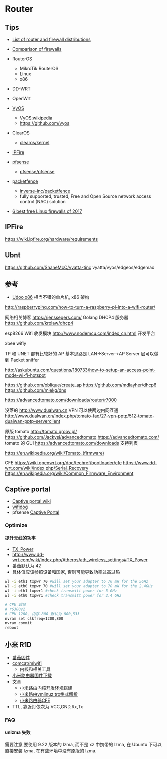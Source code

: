 # Router

## Tips
* [List of router and firewall distributions](https://en.wikipedia.org/wiki/List_of_router_and_firewall_distributions)
* [Comparison of firewalls](https://en.wikipedia.org/wiki/Comparison_of_firewalls)
* RouterOS
  * MikroTik RouterOS
  * Linux
  * x86
* DD-WRT
* OpenWrt
* [VyOS](https://vyos.io/)
  * [VyOS:wikipedia](https://en.wikipedia.org/wiki/VyOS)
  * https://github.com/vyos
* ClearOS
  * [clearos/kernel](https://github.com/clearos/kernel/tree/clear7)
* [IPFire](http://www.ipfire.org/)
* [pfsense](https://www.pfsense.org/)
  * [pfsense/pfsense](https://github.com/pfsense/pfsense)
* [packetfence](https://packetfence.org/)
  * [inverse-inc/packetfence](https://github.com/inverse-inc/packetfence)
  * fully supported, trusted, Free and Open Source network access control (NAC) solution

* [6 best free Linux firewalls of 2017](http://www.techradar.com/news/6-best-free-linux-firewalls-of-2017)

## IPFire
https://wiki.ipfire.org/hardware/requirements


## Ubnt
https://github.com/ShaneMcC/vyatta-tinc
vyatta/vyos/edgeos/edgemax 

## 参考
* [Udoo x86](http://www.udoo.org/udoo-x86/) 相当不错的单片机, x86 架构

http://raspberrypihq.com/how-to-turn-a-raspberry-pi-into-a-wifi-router/

网络相关博客
https://jenssegers.com/
Golang DHCP4 服务器
https://github.com/krolaw/dhcp4

esp8266 Wifi 收发模块 http://www.nodemcu.com/index_cn.html 开发平台

xbee
wifly

TP 和 UNET 都有比较好的 AP
基本思路是 LAN->Server->AP
Server 层可以做到 Packet sniffer

http://askubuntu.com/questions/180733/how-to-setup-an-access-point-mode-wi-fi-hotspot

https://github.com/oblique/create_ap
https://github.com/mdlayher/dhcp6
https://github.com/miekg/dns

https://advancedtomato.com/downloads/router/r7000

没落的 http://www.dualwan.cn
VPN 可以使两边内网互通
http://www.dualwan.cn/index.php/tomato-faq/27-vpn-pptp/512-tomato-dualwan-pptp-serverclient

原版 tomato http://tomato.groov.pl/
https://github.com/Jackysi/advancedtomato
https://advancedtomato.com/ tomato 的 GUI
https://advancedtomato.com/downloads 支持列表

https://en.wikipedia.org/wiki/Tomato_(firmware)


CFE
https://wiki.openwrt.org/doc/techref/bootloader/cfe
https://www.dd-wrt.com/wiki/index.php/Serial_Recovery
https://en.wikipedia.org/wiki/Common_Firmware_Environment



## Captive portal
* [Captive portal:wiki](https://en.wikipedia.org/wiki/Captive_portal)
* [wifidog](http://dev.wifidog.org/)
* pfsense [Captive Portal](https://doc.pfsense.org/index.php/Captive_Portal)

### Optimize

#### 提升无线的功率
* [TX_Power](http://www.dd-wrt.com/wiki/index.php/Advanced_wireless_settings#TX_Power)
* http://www.dd-wrt.com/wiki/index.php/Atheros/ath_wireless_settings#TX_Power
* 番茄默认为 42
* 具体值应该参照设备和国家, 否则可能导致功率过高过热

```bash
wl -i eth1 txpwr 70 #will set your adapter to 70 mW for the 5GHz
wl -i eth0 txpwr 70 #will set your adapter to 70 mW for the 2.4GHz
wl -i eth1 txpwr1 #check transmitt power for 5 GHz
wl -i eth0 txpwr1 #check transmitt power for 2.4 GHz
```

```bash
# CPU 超频
# r6300v2
# CPU 1200, 内存 800 默认为 800,533
nvram set clkfreq=1200,800
nvram commit
reboot
```

## 小米 R1D

* [番茄固件](https://bitbucket.org/tsynik/tomato-arm/downloads/)
* [comcat/miwifi](https://github.com/comcat/miwifi)
  * 内核和相关工具
* [小米路由器固件下载](http://openwrt.io/docs/miwifi/)
* 文章
  * [小米路由内核开发环境搭建](http://wiki.jackslab.org/小米路由内核开发环境搭建)
  * [小米路由vmlinuz.trx格式解析](http://wiki.jackslab.org/小米路由vmlinuz.trx格式解析)
  * [小米路由器CFE](http://www.iptvfans.cn/wiki/index.php/小米路由器CFE)
* TTL, 靠近灯依次为 VCC,GND,Rx,Tx

### FAQ

#### unlzma 失败

需要注意,要使用 9.22 版本的 lzma, 而不是 xz 中携带的 lzma, 在 Ubuntu 下可以直接安装 lzma, 在有些环境中没有原版的 lzma.
